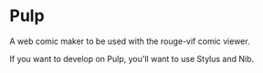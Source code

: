 Pulp
===

A web comic maker to be used with the rouge-vif comic viewer.

If you want to develop on Pulp, you'll want to use Stylus and Nib.